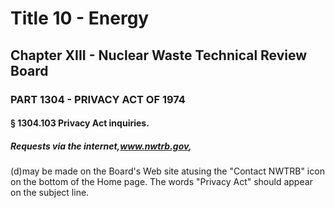 
# Title 10 - Energy
## Chapter XIII - Nuclear Waste Technical Review Board
### PART 1304 - PRIVACY ACT OF 1974
#### § 1304.103 Privacy Act inquiries.
##### Requests via the internet,www.nwtrb.gov,

(d)may be made on the Board's Web site atusing the "Contact NWTRB" icon on the bottom of the Home page. The words "Privacy Act" should appear on the subject line.
